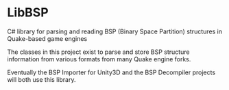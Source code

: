 # LibBSP
C# library for parsing and reading BSP (Binary Space Partition) structures in Quake-based game engines

The classes in this project exist to parse and store BSP structure information from various formats from many Quake engine forks.

Eventually the BSP Importer for Unity3D and the BSP Decompiler projects will both use this library.